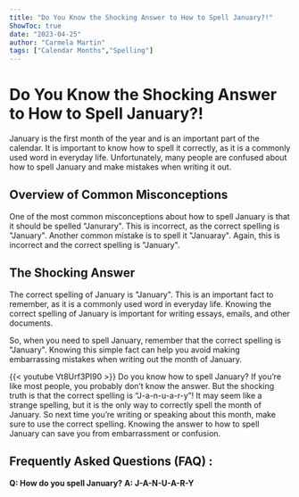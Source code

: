 ```yaml
---
title: "Do You Know the Shocking Answer to How to Spell January?!"
ShowToc: true 
date: "2023-04-25"
author: "Carmela Martin" 
tags: ["Calendar Months","Spelling"]
---
```

# Do You Know the Shocking Answer to How to Spell January?!

January is the first month of the year and is an important part of the calendar. It is important to know how to spell it correctly, as it is a commonly used word in everyday life. Unfortunately, many people are confused about how to spell January and make mistakes when writing it out.

## Overview of Common Misconceptions

One of the most common misconceptions about how to spell January is that it should be spelled "Janurary". This is incorrect, as the correct spelling is "January". Another common mistake is to spell it "Januaray". Again, this is incorrect and the correct spelling is "January".

## The Shocking Answer

The correct spelling of January is "January". This is an important fact to remember, as it is a commonly used word in everyday life. Knowing the correct spelling of January is important for writing essays, emails, and other documents.

So, when you need to spell January, remember that the correct spelling is "January". Knowing this simple fact can help you avoid making embarrassing mistakes when writing out the month of January.

{{< youtube Vt8Urf3PI90 >}} 
Do you know how to spell January? If you’re like most people, you probably don’t know the answer. But the shocking truth is that the correct spelling is “J-a-n-u-a-r-y”! It may seem like a strange spelling, but it is the only way to correctly spell the month of January. So next time you’re writing or speaking about this month, make sure to use the correct spelling. Knowing the answer to how to spell January can save you from embarrassment or confusion.

## Frequently Asked Questions (FAQ) :
**Q: How do you spell January?**
**A: J-A-N-U-A-R-Y**





